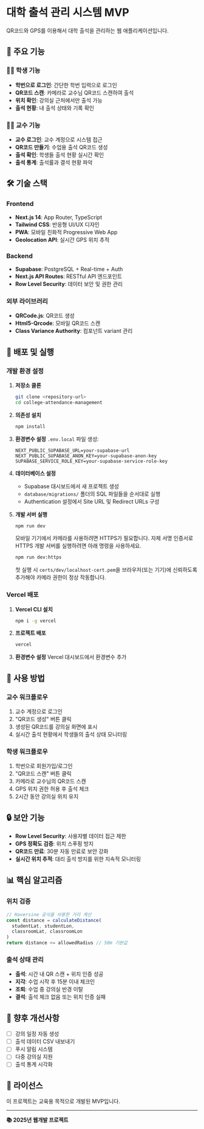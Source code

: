 # 대학 출석 관리 시스템 MVP

QR코드와 GPS를 이용해서 대학 출석을 관리하는 웹 애플리케이션입니다.

## 🌟 주요 기능

### 👨‍🎓 학생 기능
- **학번으로 로그인**: 간단한 학번 입력으로 로그인
- **QR코드 스캔**: 카메라로 교수님 QR코드 스캔하여 출석
- **위치 확인**: 강의실 근처에서만 출석 가능
- **출석 현황**: 내 출석 상태와 기록 확인

### 👨‍🏫 교수 기능
- **교수 로그인**: 교수 계정으로 시스템 접근
- **QR코드 만들기**: 수업용 출석 QR코드 생성
- **출석 확인**: 학생들 출석 현황 실시간 확인
- **출석 통계**: 출석률과 결석 현황 파악

## 🛠 기술 스택

### Frontend
- **Next.js 14**: App Router, TypeScript
- **Tailwind CSS**: 반응형 UI/UX 디자인
- **PWA**: 모바일 친화적 Progressive Web App
- **Geolocation API**: 실시간 GPS 위치 추적

### Backend
- **Supabase**: PostgreSQL + Real-time + Auth
- **Next.js API Routes**: RESTful API 엔드포인트
- **Row Level Security**: 데이터 보안 및 권한 관리

### 외부 라이브러리
- **QRCode.js**: QR코드 생성
- **Html5-Qrcode**: 모바일 QR코드 스캔
- **Class Variance Authority**: 컴포넌트 variant 관리

## 🚀 배포 및 실행

### 개발 환경 설정

1. **저장소 클론**
   ```bash
   git clone <repository-url>
   cd college-attendance-management
   ```

2. **의존성 설치**
   ```bash
   npm install
   ```

3. **환경변수 설정**
   `.env.local` 파일 생성:
   ```env
   NEXT_PUBLIC_SUPABASE_URL=your-supabase-url
   NEXT_PUBLIC_SUPABASE_ANON_KEY=your-supabase-anon-key
   SUPABASE_SERVICE_ROLE_KEY=your-supabase-service-role-key
   ```

4. **데이터베이스 설정**
   - Supabase 대시보드에서 새 프로젝트 생성
   - `database/migrations/` 폴더의 SQL 파일들을 순서대로 실행
   - Authentication 설정에서 Site URL 및 Redirect URLs 구성

5. **개발 서버 실행**
   ```bash
   npm run dev
   ```

   모바일 기기에서 카메라를 사용하려면 HTTPS가 필요합니다. 자체 서명 인증서로 HTTPS 개발 서버를 실행하려면 아래 명령을 사용하세요.

   ```bash
   npm run dev:https
   ```

   첫 실행 시 `certs/dev/localhost-cert.pem`을 브라우저(또는 기기)에 신뢰하도록 추가해야 카메라 권한이 정상 작동합니다.

### Vercel 배포

1. **Vercel CLI 설치**
   ```bash
   npm i -g vercel
   ```

2. **프로젝트 배포**
   ```bash
   vercel
   ```

3. **환경변수 설정**
   Vercel 대시보드에서 환경변수 추가

## 📱 사용 방법

### 교수 워크플로우
1. 교수 계정으로 로그인
2. "QR코드 생성" 버튼 클릭
3. 생성된 QR코드를 강의실 화면에 표시
4. 실시간 출석 현황에서 학생들의 출석 상태 모니터링

### 학생 워크플로우
1. 학번으로 회원가입/로그인
2. "QR코드 스캔" 버튼 클릭
3. 카메라로 교수님의 QR코드 스캔
4. GPS 위치 권한 허용 후 출석 체크
5. 2시간 동안 강의실 위치 유지

## 🔒 보안 기능

- **Row Level Security**: 사용자별 데이터 접근 제한
- **GPS 정확도 검증**: 위치 스푸핑 방지
- **QR코드 만료**: 30분 자동 만료로 보안 강화
- **실시간 위치 추적**: 대리 출석 방지를 위한 지속적 모니터링

## 📊 핵심 알고리즘

### 위치 검증
```typescript
// Haversine 공식을 사용한 거리 계산
const distance = calculateDistance(
  studentLat, studentLon,
  classroomLat, classroomLon
)
return distance <= allowedRadius // 50m 기본값
```

### 출석 상태 관리
- **출석**: 시간 내 QR 스캔 + 위치 인증 성공
- **지각**: 수업 시작 후 15분 이내 체크인
- **조퇴**: 수업 중 강의실 반경 이탈
- **결석**: 출석 체크 없음 또는 위치 인증 실패

## 🎯 향후 개선사항

- [ ] 강의 일정 자동 생성
- [ ] 출석 데이터 CSV 내보내기
- [ ] 푸시 알림 시스템
- [ ] 다중 강의실 지원
- [ ] 출석 통계 시각화

## 📝 라이선스

이 프로젝트는 교육용 목적으로 개발된 MVP입니다.

---

**📚 2025년 웹개발 프로젝트**
